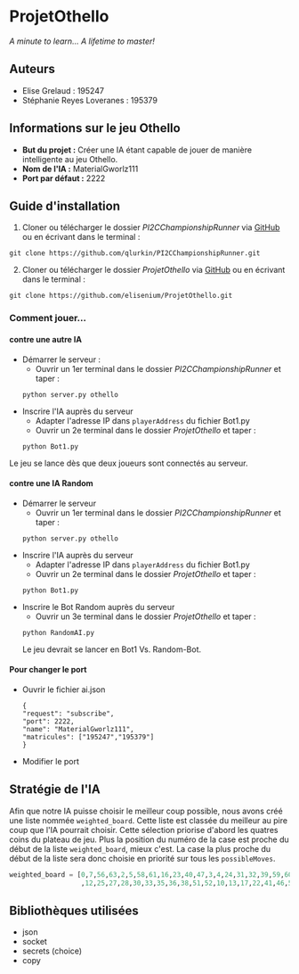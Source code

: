 # ProjetOthello

_A minute to learn… A lifetime to master!_

## Auteurs

- Elise Grelaud : 195247
- Stéphanie Reyes Loveranes : 195379

## Informations sur le jeu Othello

- __But du projet :__ Créer une IA étant capable de jouer de manière intelligente au jeu Othello.
- __Nom de l'IA :__ MaterialGworlz111
- __Port par défaut :__ 2222

## Guide d'installation

1. Cloner ou télécharger le dossier _PI2CChampionshipRunner_ via [GitHub](https://github.com/qlurkin/PI2CChampionshipRunner.git) ou en écrivant dans le terminal :

```shell
git clone https://github.com/qlurkin/PI2CChampionshipRunner.git
```

2. Cloner ou télécharger le dossier _ProjetOthello_ via [GitHub](https://github.com/elisenium/ProjetOthello.git) ou en écrivant dans le terminal :

```shell
git clone https://github.com/elisenium/ProjetOthello.git
```

### Comment jouer...

#### contre une autre IA

- Démarrer le serveur :
    - Ouvrir un 1er terminal dans le dossier _PI2CChampionshipRunner_ et taper :
    ```shell
    python server.py othello
    ```
- Inscrire l'IA auprès du serveur
    - Adapter l'adresse IP dans `playerAddress` du fichier Bot1.py
    - Ouvrir un 2e terminal dans le dossier _ProjetOthello_ et taper :
    ```shell
    python Bot1.py
    ```
Le jeu se lance dès que deux joueurs sont connectés au serveur.

#### contre une IA Random
- Démarrer le serveur
    - Ouvrir un 1er terminal dans le dossier _PI2CChampionshipRunner_ et taper :
    ```shell
    python server.py othello
    ```
- Inscrire l'IA auprès du serveur
    - Adapter l'adresse IP dans `playerAddress` du fichier Bot1.py
    - Ouvrir un 2e terminal dans le dossier _ProjetOthello_ et taper :
    ```shell
    python Bot1.py
    ```
- Inscrire le Bot Random auprès du serveur
    - Ouvrir un 3e terminal dans le dossier _ProjetOthello_ et taper :
    ```shell
    python RandomAI.py
    ```
    Le jeu devrait se lancer en Bot1 Vs. Random-Bot.
    
#### Pour changer le port
- Ouvrir le fichier ai.json
    ```shell
    {
    "request": "subscribe",
    "port": 2222,
    "name": "MaterialGworlz111",
    "matricules": ["195247","195379"]
    }
    ```
- Modifier le port

## Stratégie de l'IA

Afin que notre IA puisse choisir le meilleur coup possible, nous avons créé une liste nommée `weighted_board`. Cette liste est classée du meilleur au pire coup que l'IA pourrait choisir. Cette sélection priorise d'abord les quatres coins du plateau de jeu. Plus la position du numéro de la case est proche du début de la liste `weighted_board`, mieux c'est. La case la plus proche du début de la liste sera donc choisie en priorité sur tous les `possibleMoves`.

```python
weighted_board = [0,7,56,63,2,5,58,61,16,23,40,47,3,4,24,31,32,39,59,60,18,21,42,45,19,20,26,29,34,37,43,44,11
                  ,12,25,27,28,30,33,35,36,38,51,52,10,13,17,22,41,46,50,53,1,6,8,15,48,55,57,62,9,14,49,54]
```

## Bibliothèques utilisées
- json
- socket
- secrets (choice)
- copy